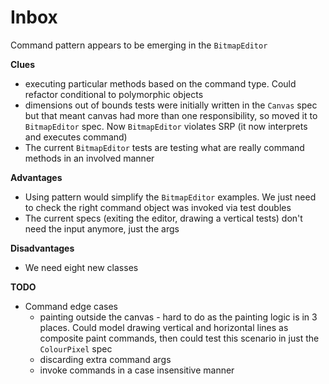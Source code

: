 Inbox
========

Command pattern appears to be emerging in the `BitmapEditor`

**Clues**
   - executing particular methods based on the command type.
     Could refactor conditional to polymorphic objects
   - dimensions out of bounds tests were initially written in
     the `Canvas` spec but that meant canvas had more than one
     responsibility, so moved it to `BitmapEditor` spec. Now
     `BitmapEditor` violates SRP (it now interprets and executes
     command)
   - The current `BitmapEditor` tests are testing what are really command
     methods in an involved manner

**Advantages**
   - Using pattern would simplify the `BitmapEditor` examples. We just need to check
     the right command object was invoked via test doubles
   - The current specs (exiting the editor, drawing a vertical tests) don't need the input
     anymore, just the args

**Disadvantages**
   - We need eight new classes

**TODO**
 - Command edge cases
     - painting outside the canvas - hard to do as the painting logic is in 3 places.
       Could model drawing vertical and horizontal lines as composite paint commands,
       then could test this scenario in just the `ColourPixel` spec
     - discarding extra command args
     - invoke commands in a case insensitive manner
